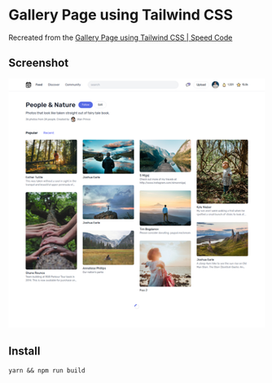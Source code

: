 # Gallery Page using Tailwind CSS


Recreated from the [Gallery Page using Tailwind CSS | Speed Code](https://youtu.be/LxugPsGXEE8)

## Screenshot

![screenshot](screenshot.png)

## Install

```
yarn && npm run build
```